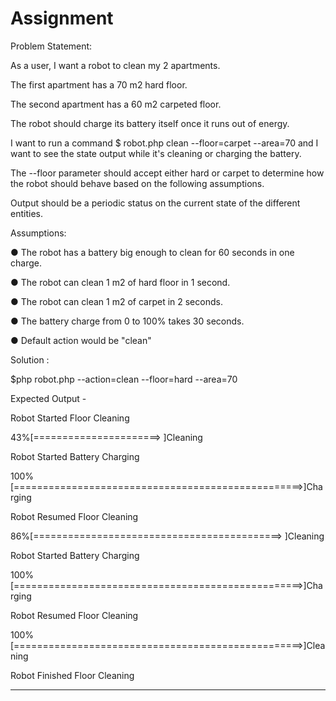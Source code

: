 # Assignment
 

Problem Statement:

As a user, I want a robot to clean my 2 apartments. 

The first apartment has a 70 m2 hard floor. 

The second apartment has a 60 m2 carpeted floor. 

The robot should charge its battery itself once it runs out of energy. 

I want to run a command $ robot.php clean --floor=carpet --area=70 and I want to see the state output while it's cleaning or charging the battery. 

The --floor parameter should accept either hard or carpet to determine how the robot should behave based on the following assumptions. 

Output should be a periodic status on the current state of the different entities.

Assumptions:

● The robot has a battery big enough to clean for 60 seconds in one charge. 

● The robot can clean 1 m2 of hard floor in 1 second. 

● The robot can clean 1 m2 of carpet in 2 seconds. 

● The battery charge from 0 to 100% takes 30 seconds.

● Default action would be "clean"


Solution :

$php robot.php --action=clean --floor=hard --area=70

Expected Output -

Robot Started Floor Cleaning

43%[======================>                            ]Cleaning

Robot Started Battery Charging

100%[==================================================>]Charging

 Robot Resumed Floor Cleaning

86%[===========================================>       ]Cleaning

Robot Started Battery Charging

100%[==================================================>]Charging

 Robot Resumed Floor Cleaning

100%[==================================================>]Cleaning

Robot Finished Floor Cleaning

------------------------------------------------------------------------------------------------------------------------------------






